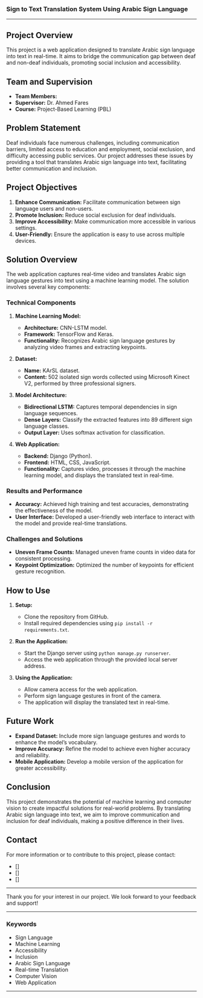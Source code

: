 ### Sign to Text Translation System Using Arabic Sign Language

---

## Project Overview

This project is a web application designed to translate Arabic sign language into text in real-time. It aims to bridge the communication gap between deaf and non-deaf individuals, promoting social inclusion and accessibility.

## Team and Supervision

- **Team Members:** 
- **Supervisor:** Dr. Ahmed Fares
- **Course:** Project-Based Learning (PBL)

## Problem Statement

Deaf individuals face numerous challenges, including communication barriers, limited access to education and employment, social exclusion, and difficulty accessing public services. Our project addresses these issues by providing a tool that translates Arabic sign language into text, facilitating better communication and inclusion.

## Project Objectives

1. **Enhance Communication:** Facilitate communication between sign language users and non-users.
2. **Promote Inclusion:** Reduce social exclusion for deaf individuals.
3. **Improve Accessibility:** Make communication more accessible in various settings.
4. **User-Friendly:** Ensure the application is easy to use across multiple devices.

## Solution Overview

The web application captures real-time video and translates Arabic sign language gestures into text using a machine learning model. The solution involves several key components:

### Technical Components

1. **Machine Learning Model:**
   - **Architecture:** CNN-LSTM model.
   - **Framework:** TensorFlow and Keras.
   - **Functionality:** Recognizes Arabic sign language gestures by analyzing video frames and extracting keypoints.

2. **Dataset:**
   - **Name:** KArSL dataset.
   - **Content:** 502 isolated sign words collected using Microsoft Kinect V2, performed by three professional signers.

3. **Model Architecture:**
   - **Bidirectional LSTM:** Captures temporal dependencies in sign language sequences.
   - **Dense Layers:** Classify the extracted features into 89 different sign language classes.
   - **Output Layer:** Uses softmax activation for classification.

4. **Web Application:**
   - **Backend:** Django (Python).
   - **Frontend:** HTML, CSS, JavaScript.
   - **Functionality:** Captures video, processes it through the machine learning model, and displays the translated text in real-time.

### Results and Performance

- **Accuracy:** Achieved high training and test accuracies, demonstrating the effectiveness of the model.
- **User Interface:** Developed a user-friendly web interface to interact with the model and provide real-time translations.

### Challenges and Solutions

- **Uneven Frame Counts:** Managed uneven frame counts in video data for consistent processing.
- **Keypoint Optimization:** Optimized the number of keypoints for efficient gesture recognition.

## How to Use

1. **Setup:**
   - Clone the repository from GitHub.
   - Install required dependencies using `pip install -r requirements.txt`.

2. **Run the Application:**
   - Start the Django server using `python manage.py runserver`.
   - Access the web application through the provided local server address.

3. **Using the Application:**
   - Allow camera access for the web application.
   - Perform sign language gestures in front of the camera.
   - The application will display the translated text in real-time.

## Future Work

- **Expand Dataset:** Include more sign language gestures and words to enhance the model’s vocabulary.
- **Improve Accuracy:** Refine the model to achieve even higher accuracy and reliability.
- **Mobile Application:** Develop a mobile version of the application for greater accessibility.

## Conclusion

This project demonstrates the potential of machine learning and computer vision to create impactful solutions for real-world problems. By translating Arabic sign language into text, we aim to improve communication and inclusion for deaf individuals, making a positive difference in their lives.

## Contact

For more information or to contribute to this project, please contact:

- []
- []
- []

---

Thank you for your interest in our project. We look forward to your feedback and support!

---

### Keywords

- Sign Language
- Machine Learning
- Accessibility
- Inclusion
- Arabic Sign Language
- Real-time Translation
- Computer Vision
- Web Application

---
